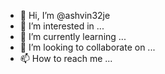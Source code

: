 - 👋 Hi, I’m @ashvin32je
- 👀 I’m interested in ...
- 🌱 I’m currently learning ...
- 💞️ I’m looking to collaborate on ...
- 📫 How to reach me ...

<!---
ashvin32je/ashvin32je is a ✨ special ✨ repository because its `README.md` (this file) appears on your GitHub profile.
You can click the Preview link to take a look at your changes.
--->
